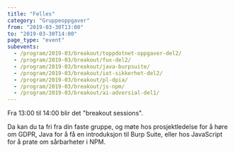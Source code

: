 ```yaml
---
title: "Felles"
category: "Gruppeoppgaver"
from: "2019-03-30T13:00"
to: "2019-03-30T14:00"
page_type: "event"
subevents:
  - /program/2019-03/breakout/toppdotnet-oppgaver-del2/
  - /program/2019-03/breakout/fux-del2/
  - /program/2019-03/breakout/java-burpsuite/
  - /program/2019-03/breakout/iot-sikkerhet-del2/
  - /program/2019-03/breakout/pl-dpia/
  - /program/2019-03/breakout/js-npm/
  - /program/2019-03/breakout/ai-adversial-del1/
---
```


Fra 13:00 til 14:00 blir det "breakout sessions". 

Da kan du ta fri fra din faste gruppe, og møte hos prosjektledelse for å høre om GDPR, Java for å få en introduksjon til Burp Suite, eller hos JavaScript for å prate om sårbarheter i NPM.